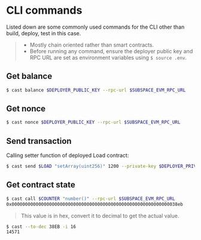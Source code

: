 # CLI commands

Listed down are some commonly used commands for the CLI other than build, deploy, test in this case.

> - Mostly chain oriented rather than smart contracts.
> - Before running any command, ensure the deployer public key and RPC URL are set as environment variables using `$ source .env`.

## Get balance

```sh
$ cast balance $DEPLOYER_PUBLIC_KEY --rpc-url $SUBSPACE_EVM_RPC_URL
```

## Get nonce

```sh
$ cast nonce $DEPLOYER_PUBLIC_KEY --rpc-url $SUBSPACE_EVM_RPC_URL
```

## Send transaction

Calling setter function of deployed Load contract:

```sh
$ cast send $LOAD "setArray(uint256)" 1200 --private-key $DEPLOYER_PRIVATE_KEY --rpc-url $SUBSPACE_EVM_RPC_URL
```

## Get contract state

```sh
$ cast call $COUNTER "number()" --rpc-url $SUBSPACE_EVM_RPC_URL
0x00000000000000000000000000000000000000000000000000000000000038eb
```

> This value is in hex, convert it to decimal to get the actual value.

```sh
$ cast --to-dec 38EB -i 16
14571
```
